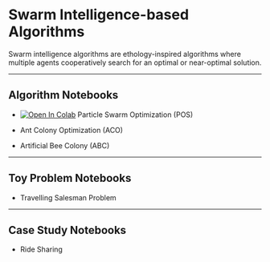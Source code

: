 # Swarm Intelligence-based Algorithms
Swarm intelligence algorithms are ethology-inspired algorithms where multiple agents cooperatively search for an optimal or near-optimal solution.

---
## Algorithm Notebooks

- [![Open In Colab](https://colab.research.google.com/assets/colab-badge.svg)](https://colab.research.google.com/github/SmartMobilityAlgorithms/Swarm-Intelligence-based-Algorithms/blob/master/Particle-swarm-optimization.ipynb)
Particle Swarm Optimization (POS)

- Ant Colony Optimization (ACO)
- Artificial Bee Colony (ABC)

---

## Toy Problem Notebooks

- Travelling Salesman Problem

---
## Case Study Notebooks

- Ride Sharing
